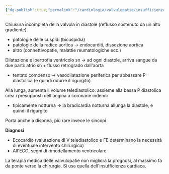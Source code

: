 ```yaml
---
{"dg-publish":true,"permalink":"/cardiologia/valvulopatie/insufficienza-aortica/"}
---
```


Chiusura incompleta della valvola in diastole (reflusso sostenuto da un alto gradiente)
- patologie delle cuspidi (bicuspidia)
- patologie della radice aortica → endocarditi, dissezione aortica
- altro (connettivopatie, malattie reumatologiche ecc.)

Dilatazione e ipertrofia ventricolo sn → ad ogni diastole, arriva sangue da due parti: atrio sn + flusso retrogrado dall'aorta
- tentato compenso → vasodilatazione periferica per abbassare P diastolica (e quindi ridurre il rigurgito)

Alla lunga, aumenta il volume telediastolico: assieme alla bassa P diastolica crea i presupposti dell'angina a coronarie indenni
- tipicamente notturna → la bradicardia notturna allunga la diastole, e quindi il rigurgito

Porta anche a dispnea, più rare invece le sincopi

**Diagnosi**
- Ecocardio (valutazione di V telediastolico e FE determinano la necessità di eventuale intervento chirurgico)
- All'ECG, segni di rimodellamento ventricolare

La terapia medica delle valvulopatie non migliora la prognosi, al massimo fa da ponte verso la chirurgia. Si usa quella dell'insufficienza cardiaca.